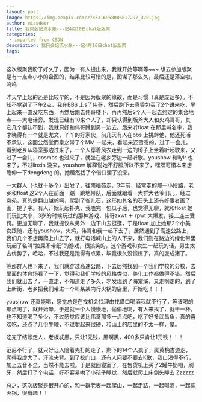 ```yaml
---
layout: post
image: https://img.peapix.com/2733316958006817297_320.jpg
author: missdeer
title: 我只会记流水账---记4月10日chat版版聚
categories: 
 - imported from CSDN
description: 我只会记流水账---记4月10日chat版版聚
tags: 
---
```


这次版聚我盼了好久了，因为一有人提出来，我就开始等啊等~~~ 想去参加版聚是有一点点小小的企图的，结果比较可惜的是，图谋了那么久，最后还是落空啦，呜呜

昨天早上起的还是比较早的，不是因为版聚的缘故，而是习惯（真是废话多）。不知不觉到了下午2点，我在BBS 上s了伟哥，然后跑下去真香包买了2个饼来吃，早上起来一直没吃东西，再然后跑去伟哥楼下，再再然后2个人一起去约定的集合地点——大电话旁。发现已经有10来个人了，却只认得到版斧大人和火鸡哥哥，其它几个都认不到，我就只好和伟哥蹲到另一边去。后来听float 在那里喊名字，我才晓得有一个就是尤文，丫丫的好家伙，前几天有人在bbs 上挑衅他，他还死活不承认，这回公然堂而皇之带了个MM 一起来，看起来还蛮乖的。过了一会儿，看到老乡从寝室那边过来了，一个人穿着风衣走到一边的椅子上坐着听起歌来，又过了一会儿，cosmos 也过来了，就坐在老乡旁边一起听歌。youshow 和ilylr 也来了，不过linxin 没来，youshow 解释说她不舒服所以不来了，嘿嘿可惜本来想瞻仰一下dengdeng 的，她居然找了个借口溜了没来。

一大群人（也就十多个）出发了，往南福苑走，3年前，经常走的那一小段路，老乡和float 这2个人在前面一蹦一跳地带队，后面就跟着一大群大老爷们儿，经过岚苑，真的是翻山越岭啊，爬到了雀儿石，这形如其名的石头上还有好事者画了画，提了字。有人开始玩起扑克，我嗑完一包瓜子后，也觉得无聊，就和float 她们玩比大小，3岁的时候玩过的那种游戏，伟哥zxwt ＋ rpwt 大爆发，接二连三受罚。更加无聊了，我就提议从另外一边下山去逛逛，于是float 加上她那2个小美女跟随，还有youshow，火鸡，伟哥和我一起下去了，居然通到了高速公路上，我们几个不想再爬上山去了，就打电话喊山上的人下来，我们则在路边的绿化带里玩起了名叫“拉屎不带纸”的游戏，很搞笑的，这个游戏和女生一起玩的话，男生太占优势了，哈哈，不过我还是跑得有点累，毕竟很久没锻炼了，真的变成猪了。

等那群人也下来了，我们就穿过高速公路，下去居然找到一个我们学校的分校，去里面的体育场看了一下，觉得和我们学校的风格类似，美化工作都做得不错。然后我们就出去了，一直走，不知道走了多久，才发现到了海棠溪，又走啊走的，到了上新街，老乡把我们带进一个叫某某内行火锅的店里，开始吃！！！

youshow 还真能喝，感觉总是在找机会找理由找借口喝酒我就不行了，等该喝的那点喝了，就开始晕，于是就一个人慢慢地，偷偷地喝，有人来找了，就干一杯，也不知道喝了多少，不过感觉应该比伟哥那多一点点吧，吃了好多武昌鱼，真的喜欢吃，还点了几份牛鞭，不过嚼起来很硬，和山上的店里的不太一样，晕。

吃完了结账走人，老板忒黑，只让1元钱，黑啊黑，400多只肯让1元钱！！！

范尼不行了，就只好让人陪着先打的走了，剩下的14个人疯了，爬黄桷古道走，爬得我虚大了，汗流夹背。到了校门口，还有人问要不要去K歌，我口渴得不行，加上五音不全，当然不能去啦。于是就回寝室了，在售货机上买了2罐牛奶喝，刷牙，然后打了个电话，好不容易哄了小孩子睡觉，然后就爬上床倒头睡去 Zzzzzz

总之，这次版聚是很开心的，和一群老表一起爬山，一起走路，一起喝酒，一起烫火锅，很有趣！！
